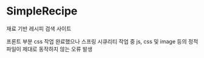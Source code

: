 # SimpleRecipe
재료 기반 레시피 검색 사이트

프론트 부분 css 작업 완료했으나
스프링 시큐리티 작업 중 js, css 및 image 등의 정적 파일이 제대로 동작하지 않는 오류 발생
